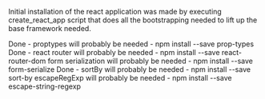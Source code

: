 Initial installation of the react application was made by executing
create_react_app script that does all the bootstrapping needed to lift up the
base framework needed.

Done - proptypes will probably be needed - npm install --save prop-types
Done - react router will probably be needed - npm install --save react-router-dom
form serialization will probably be needed - npm install --save form-serialize
Done - sortBy will probably be needed - npm install --save sort-by
escapeRegExp will probably be needed - npm install --save escape-string-regexp
